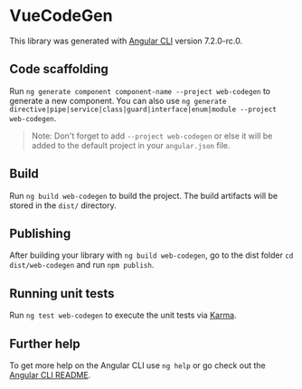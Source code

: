# VueCodeGen

This library was generated with [Angular CLI](https://github.com/angular/angular-cli) version 7.2.0-rc.0.

## Code scaffolding

Run `ng generate component component-name --project web-codegen` to generate a new component. You can also use `ng generate directive|pipe|service|class|guard|interface|enum|module --project web-codegen`.
> Note: Don't forget to add `--project web-codegen` or else it will be added to the default project in your `angular.json` file. 

## Build

Run `ng build web-codegen` to build the project. The build artifacts will be stored in the `dist/` directory.

## Publishing

After building your library with `ng build web-codegen`, go to the dist folder `cd dist/web-codegen` and run `npm publish`.

## Running unit tests

Run `ng test web-codegen` to execute the unit tests via [Karma](https://karma-runner.github.io).

## Further help

To get more help on the Angular CLI use `ng help` or go check out the [Angular CLI README](https://github.com/angular/angular-cli/blob/master/README.md).
